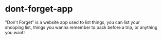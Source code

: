 # dont-forget-app
 "Don't Forget" is a website app used to list things, you can list your shooping list, things you wanna remember to pack before a trip, or anything you want!
